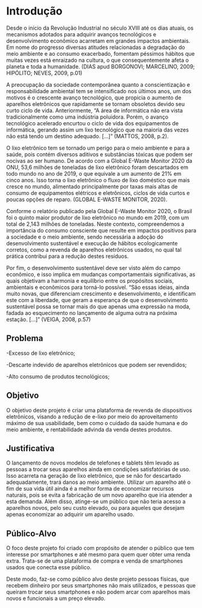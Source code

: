 # Introdução

Desde o início da Revolução Industrial no século XVIII até os dias atuais, os mecanismos adotados para adquirir avanços tecnológicos e desenvolvimento econômico acarretam em grandes impactos ambientais. Em nome do progresso diversas atitudes relacionadas a degradação do meio ambiente e ao consumo exacerbado, fomentam péssimos hábitos que muitas vezes está enraizado na cultura, o que consequentemente afeta o planeta e toda a humanidade. (DIAS apud BORGONOVI; MARCELINO, 2009; HIPÓLITO; NEVES, 2009, p.01) 

A preocupação da sociedade contemporânea quanto a conscientização e responsabilidade ambiental tem se intensificado nos últimos anos, um dos motivos é o crescente avanço tecnológico, que propicia o aumento de aparelhos eletrônicos que rapidamente se tornam obsoletos devido seu curto ciclo de vida. Anteriormente, “A área de informática não era vista tradicionalmente como uma indústria poluidora. Porém, o avanço tecnológico acelerado encurtou o ciclo de vida dos equipamentos de informática, gerando assim um lixo tecnológico que na maioria das vezes não está tendo um destino adequado. […]” (MATTOS, 2008, p.2). 

O lixo eletrônico tem se tornado um perigo para o meio ambiente e para a saúde, pois contém diversos aditivos e substâncias tóxicas que podem ser nocivas ao ser humano. De acordo com a Global E-Waste Monitor 2020 da ONU, 53,6 milhões de toneladas de lixo eletrônico foram descartados em todo mundo no ano de 2019, o que equivale a um aumento de 21% em cinco anos. Isso torna o lixo eletrônico o fluxo de lixo doméstico que mais cresce no mundo, alimentado principalmente por taxas mais altas de consumo de equipamentos elétricos e eletrônicos, ciclos de vida curtos e poucas opções de reparo. (GLOBAL E-WASTE MONITOR, 2020). 

Conforme o relatório publicado pela Global E-Waste Monitor 2020, o Brasil foi o quinto maior produtor de lixo eletrônico no mundo em 2019, com um total de 2,143 milhões de toneladas. Neste contexto, compreendemos a importância do consumo consciente que resulte em impactos positivos para a sociedade e o meio ambiente, sendo necessária a adoção do desenvolvimento sustentável e execução de hábitos ecologicamente corretos, como a revenda de aparelhos eletrônicos usados, no qual tal prática contribui para a redução destes resíduos. 

Por fim, o desenvolvimento sustentável deve ser visto além do campo econômico, e isso implica em mudanças comportamentais significativas, as quais objetivam a harmonia e equilíbrio entre os propósitos sociais, ambientais e econômicos para torná-lo possível. “São essas ideias, ainda muito novas, que diferenciam crescimento e desenvolvimento, e identificam este com a liberdade, que geram a esperança de que o desenvolvimento sustentável possa se tornar mais do que apenas uma expressão na moda, fadada ao esquecimento no lançamento de alguma outra na próxima estação. […]” (VEIGA, 2008, p.57) 

## Problema

-Excesso de lixo eletrônico; 

-Descarte indevido de aparelhos eletrônicos que podem ser revendidos; 

-Alto consumo de produtos tecnológicos; 

## Objetivo

O objetivo deste projeto é criar uma plataforma de revenda de dispositivos eletrônicos, visando a redução de e-lixo por meio do aproveitamento máximo de sua usabilidade, bem como o cuidado da saúde humana e do meio ambiente, e rentabilidade advinda da venda destes produtos. 

## Justificativa

O lançamento de novos modelos de telefones e tablets têm levado as pessoas a trocar seus aparelhos ainda em condições satisfatórias de uso. Isso acarreta na geração de lixo eletrônico, que se não for descartado adequadamente, trará danos ao meio ambiente. Utilizar um aparelho até o fim de sua vida útil ainda é a melhor forma de economizar recursos naturais, pois se evita a fabricação de um novo aparelho que iria atender a esta demanda. Além disso, atinge-se um público que não teria acesso a aparelhos novos, pelo seu custo elevado, ou para aqueles que desejam apenas economizar ao adquirir um aparelho usado. 

## Público-Alvo

O foco deste projeto foi criado com propósito de atender o público que tem interesse por smartphones e até mesmo para quem quer obter uma renda extra. Trata-se de uma plataforma de compra e venda de smartphones usados que conecta esse público.  

Deste modo, faz-se como público alvo deste projeto pessoas físicas, que recebem dinheiro por seus smartphones não mais utilizados, e pessoas que queiram trocar seus smartphones e não podem arcar com aparelhos mais novos e funcionais a um preço elevado.
